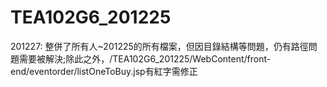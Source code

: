 # TEA102G6_201225
201227: 整併了所有人~201225的所有檔案，但因目錄結構等問題，仍有路徑問題需要被解決;除此之外，/TEA102G6_201225/WebContent/front-end/eventorder/listOneToBuy.jsp有紅字需修正
